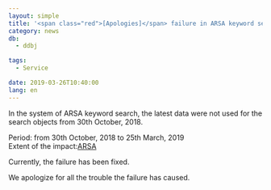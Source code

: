 ```yaml
---
layout: simple
title: '<span class="red">[Apologies]</span> failure in ARSA keyword search'
category: news
db:
  - ddbj

tags:
  - Service

date: 2019-03-26T10:40:00
lang: en
---
```


<p>In the system of ARSA keyword search, the latest data were not used for the search objects from 30th October, 2018.</p>

<p>Period: from 30th October, 2018 to 25th March, 2019 </span><br>Extent of the impact:<a href="http://ddbj.nig.ac.jp/arsa/?lang=en">ARSA</a></p>

<p>Currently, the failure has been fixed.</p>

<p>We apologize for all the trouble the failure has caused.</p>
